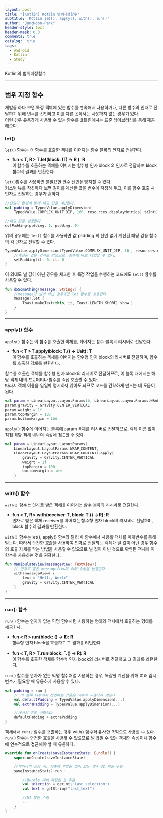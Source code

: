 ```yaml
---
layout: post
title: "[Kotlin] Kotlin 범위지정함수"
subtitle: 'Kotlin let(), apply(), with(), run()'
author: "JungHoon-Park"
header-style: text
header-mask: 0.3
comments: true
catalog:  true
tags:
  - Android
  - Kotlin
  - Study
---
```


Kotlin 의 범위지정함수

---

## 범위 지정 함수
개발을 하다 보면 특정 객체에 있는 함수를 연속해서 사용하거나, 다른 함수의 인자로 전달하기 위해 변수를 선언하고 이를 다른 곳에서는 사용하지 않는 경우가 있다.<br/>
이런 경우 유용하게 사용할 수 있는 함수를 코틀린에서는 표준 라이브러리를 통해 제공해준다.

### let()
`let()` 함수는 이 함수를 호출한 객체를 이어지는 함수 블록의 인자로 전달한다.
- __fun < T, R > T.let(block: (T) -> R ) : R__<br/>
이 함수를 호출하는 객체를 이어지는 함수형 인자 block 의 인자로 전달하며 block 함수의 결과를 반환한다.

`let()`함수를 사용하면 불필요한 변수 선언을 방지할 수 있다.<br/>
커스텀 뷰를 작성하다 보면 길이를 계산한 값을 변수에 저장해 두고, 이를 함수 호출 시 인자로 전달하는 경우가 흔하다.
```kotlin
//단말기 환경에 맞게 패딩 값을 계산한다.
val padding = TypedValue.applyDimension(
    TypedValue.COMPLEX_UNIT_DIP, 16f, resources.displayMetrics).toInt()

//패딩 값을 설정한다.
setPadding(padding, 0, padding, 0)
```
위의 경우에는 `let()` 함수를 사용하면 값 padding 의 선언 없이 계산된 패딩 값을 함수의 각 인자로 전달할 수 있다.
```kotlin
TypedValue.applyDimension(TypedValue.COMPLEX_UNIT_DIP, 16f, resources.displayMetrics).toInt().let{
    //계산된 값을 인자로 받으므로, 함수에 바로 대입할 수 있다.
    setPadding(it, 0, it, 0)
}
```
이 외에도 널 값이 아닌 경우를 체크한 후 특정 작업을 수행하는 코드에도 `let()` 함수를 사용할 수 있다.
```kotlin
fun doSomething(message: String?) {
    //message가 널이 아닌 경우에만 let 함수를 호출한다.
    message?.let {
        Toast.makeText(this, it, Toast.LENGTH_SHORT).show()
    }
}
```
- - -
### apply() 함수
`apply()` 함수는 이 함수를 호출한 객체를, 이어지는 함수 블록의 리시버로 전달한다.
- __fun < T > T.apply(block: T.() -> Unit): T__<br/>
이 함수를 호출하는 객체를 이어지는 함수형 인자 block의 리시버로 전달하며, 함수를 호출한 객체를 반환한다.

함수를 호출한 객체를 함수형 인자 block의 리시버로 전달하므로, 이 블록 내에서는 해당 객체 내의 프로퍼티나 함수를 직접 호출할 수 있다.<br/>
따라서 객체 이름을 일일이 명시하지 않아도 되므로 코드를 간략하게 만드는 데 도움이 된다.
```kotlin
val param = LinearLayout.LayoutParams(0, LinearLayout.LayoutParams.WRAP_CONTENT)
param.gravity = Gravity.CENTER_VERTICAL
param.weight = 1f
param.topMargin = 100
param.bottomMargin = 100
```
`apply()` 함수에 이어지는 블록에 param 객체를 리시버로 전달하므로, 객체 이름 없이 직접 해당 객체 내부의 속성에 접근할 수 있다.
```kotlin
val param = LinearLayout.LayoutParams(
    LinearLayout.LayoutParams.WRAP_CONTENT,
    LinearLayout.LayoutParams.WRAP_CONTENT).apply{
        gravity = Gravity.CENTER_VERTICAL
        weight = 1f
        topMargin = 100
        bottomMargin = 100
    }
```
- - -
### with() 함수
`with()` 함수는 인자로 받은 객체를 이어지는 함수 블록의 리시버로 전달한다.
- __fun < T, R > with(receiver: T, block: T.() -> R): R__<br/>
인자로 받은 객체 receiver를 이어지는 함수형 인자 block의 리시버로 전달하며, block 함수의 결과를 반환한다.

`with()` 함수는 let(), apply() 함수와 달리 이 함수에서 사용할 객체를 매개변수를 통해 받는다. 따라서 안전한 호출을 사용하여 인자로 전달되는 객체가 널 값이 아닌 경우 함수의 호출 자체를 막는 방법을 사용할 수 없으므로 널 값이 아닌 것으로 확인된 객체에 이 함수를 사용하는 것을 권장한다.
```kotlin
fun manipulateView(messageView: TextView){
    // 인자로 받은 messageView의 여러 속성을 변경한다.
    with(messageView) {
        text = "Hello, World"
        gravity = Gravity.CENTER_VERTICAL
    }
}
```
- - - 
### run() 함수
`run()` 함수는 인자가 없는 익명 함수처럼 사용하는 형태와 객체에서 호출하는 형태를 제공한다.
- __fun < R > run(block: () -> R): R__<br/>
함수형 인자 block을 호출하고 그 결과를 리턴한다.<br/><br/>
- __fun < T, R > T.run(block: T.() -> R): R__<br/>
이 함수를 호출한 객체를 함수형 인자 block의 리시버로 전달하고 그 결과를 리턴한다.<br/>

`run()` 함수를 인자가 없는 익명 함수처럼 사용하는 경우, 복잡한 계산을 위해 여러 임시 변수가 필요할 때 유용하게 사용할 수 있다.
```kotlin
val padding = run {
    // 이 블록 내부에서 선언하는 값들은 외부에 노출되지 않는다.
    val defaultPadding = TypedValue.applyDimension(...)
    val extraPadding = TypedValue.applyDimension(...)

    //계산된 값을 반환한다.
    defaultPadding + extraPadding
}
```
객체에서 `run()` 함수를 호출하는 경우 with() 함수와 유사한 목적으로 사용할 수 있다.<br/>
`run()` 함수는 안전한 호출을 사용할 수 있으므로 널 값일 수 있는 객체의 속성이나 함수에 연속적으로 접근해야 할 때 유용하다.
```kotlin
override fun onCreate(saveInstanceState: Bundle?) {
    super.onCreate(saveInstanceState)

    //액티비티 생성 시, 기존에 저장된 값이 있는 경우 UI 복원 수행
    saveInstanceState?.run {

        //Bundle 내에 저장된 값 추출
        val selection = getInt("last_selection")
        val text = getString("last_text")

        //UI 복원 수행
        ...
    }
}
```